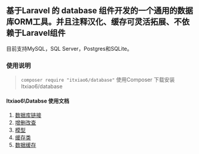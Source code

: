 ## 基于Laravel 的 database 组件开发的一个通用的数据库ORM工具。并且注释汉化、缓存可灵活拓展、不依赖于Laravel组件
目前支持MySQL，SQL Server，Postgres和SQLite。
### 使用说明


> `composer require "itxiao6/database"` 使用Composer 下载安装 Itxiao6/database


#### Itxiao6\Databse 使用文档

1. [数据库链接](https://github.com/itxiao6/database/wiki/1.%E6%95%B0%E6%8D%AE%E5%BA%93%E8%BF%9E%E6%8E%A5)
2. [增删改查](https://github.com/itxiao6/database/wiki/2.%E5%A2%9E%E5%88%A0%E6%94%B9%E6%9F%A5)
3. [模型](https://github.com/itxiao6/database/wiki/3.%E6%A8%A1%E5%9E%8B)
4. [缓存类](https://github.com/itxiao6/database/wiki/4.%E7%BC%93%E5%AD%98%E7%B1%BB)
4. [数据缓存](https://github.com/itxiao6/database/wiki/5.%E6%95%B0%E6%8D%AE%E7%BC%93%E5%AD%98)